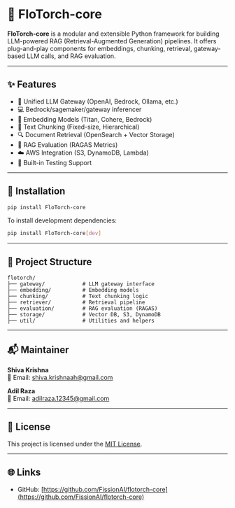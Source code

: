# 🚀 FloTorch-core

**FloTorch-core** is a modular and extensible Python framework for building LLM-powered RAG (Retrieval-Augmented Generation) pipelines. It offers plug-and-play components for embeddings, chunking, retrieval, gateway-based LLM calls, and RAG evaluation.

---

## ✨ Features

- 🔌 Unified LLM Gateway (OpenAI, Bedrock, Ollama, etc.)
- 💻 Bedrock/sagemaker/gateway inferencer
- 🧠 Embedding Models (Titan, Cohere, Bedrock)
- 🧩 Text Chunking (Fixed-size, Hierarchical)
- 🔍 Document Retrieval (OpenSearch + Vector Storage)
- 📏 RAG Evaluation (RAGAS Metrics)
- ☁️ AWS Integration (S3, DynamoDB, Lambda)
- 🧢 Built-in Testing Support

---

## 📆 Installation

```bash
pip install FloTorch-core
```

To install development dependencies:

```bash
pip install FloTorch-core[dev]
```

---

## 📂 Project Structure

```
flotorch/
├── gateway/            # LLM gateway interface
├── embedding/          # Embedding models
├── chunking/           # Text chunking logic
├── retriever/          # Retrieval pipeline
├── evaluation/         # RAG evaluation (RAGAS)
├── storage/            # Vector DB, S3, DynamoDB
├── util/               # Utilities and helpers
```

---

## 📬 Maintainer

**Shiva Krishna**  
📧 Email: shiva.krishnaah@gmail.com

**Adil Raza**  
📧 Email: adilraza.12345@gmail.com

---

## 📄 License

This project is licensed under the [MIT License](LICENSE).

---

## 🌐 Links

- GitHub: [https://github.com/FissionAI/flotorch-core](https://github.com/FissionAI/flotorch-core)

